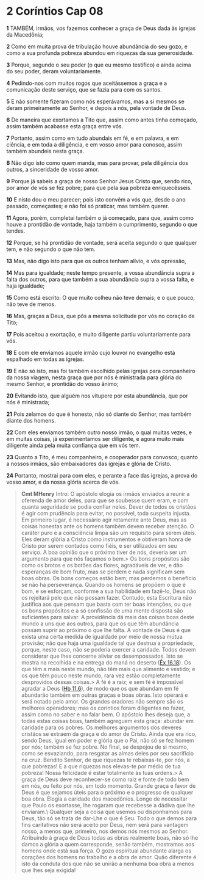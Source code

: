 # 2 Coríntios Cap 08

**1** 	TAMBÉM, irmãos, vos fazemos conhecer a graça de Deus dada às igrejas da Macedônia;

**2** 	Como em muita prova de tribulação houve abundância do seu gozo, e como a sua profunda pobreza abundou em riquezas da sua generosidade.

**3** 	Porque, segundo o seu poder (o que eu mesmo testifico) e ainda acima do seu poder, deram voluntariamente.

**4** 	Pedindo-nos com muitos rogos que aceitássemos a graça e a comunicação deste serviço, que se fazia para com os santos.

**5** 	E não somente fizeram como nós esperávamos, mas a si mesmos se deram primeiramente ao Senhor, e depois a nós, pela vontade de Deus.

**6** 	De maneira que exortamos a Tito que, assim como antes tinha começado, assim também acabasse esta graça entre vós.

**7** 	Portanto, assim como em tudo abundais em fé, e em palavra, e em ciência, e em toda a diligência, e em vosso amor para conosco, assim também abundeis nesta graça.

**8** 	Não digo isto como quem manda, mas para provar, pela diligência dos outros, a sinceridade de vosso amor.

**9** 	Porque já sabeis a graça de nosso Senhor Jesus Cristo que, sendo rico, por amor de vós se fez pobre; para que pela sua pobreza enriquecêsseis.

**10** 	E nisto dou o meu parecer; pois isto convém a vós que, desde o ano passado, começastes; e não foi só praticar, mas também querer.

**11** 	Agora, porém, completai também o já começado, para que, assim como houve a prontidão de vontade, haja também o cumprimento, segundo o que tendes.

**12** 	Porque, se há prontidão de vontade, será aceita segundo o que qualquer tem, e não segundo o que não tem.

**13** 	Mas, não digo isto para que os outros tenham alívio, e vós opressão,

**14** 	Mas para igualdade; neste tempo presente, a vossa abundância supra a falta dos outros, para que também a sua abundância supra a vossa falta, e haja igualdade;

**15** 	Como está escrito: O que muito colheu não teve demais; e o que pouco, não teve de menos.

**16** 	Mas, graças a Deus, que pôs a mesma solicitude por vós no coração de Tito;

**17** 	Pois aceitou a exortação, e muito diligente partiu voluntariamente para vós.

**18** 	E com ele enviamos aquele irmão cujo louvor no evangelho está espalhado em todas as igrejas.

**19** 	E não só isto, mas foi também escolhido pelas igrejas para companheiro da nossa viagem, nesta graça que por nós é ministrada para glória do mesmo Senhor, e prontidão do vosso ânimo;

**20** 	Evitando isto, que alguém nos vitupere por esta abundância, que por nós é ministrada;

**21** 	Pois zelamos do que é honesto, não só diante do Senhor, mas também diante dos homens.

**22** 	Com eles enviamos também outro nosso irmão, o qual muitas vezes, e em muitas coisas, já experimentamos ser diligente, e agora muito mais diligente ainda pela muita confiança que em vós tem.

**23** 	Quanto a Tito, é meu companheiro, e cooperador para convosco; quanto a nossos irmãos, são embaixadores das igrejas e glória de Cristo.

**24** 	Portanto, mostrai para com eles, e perante a face das igrejas, a prova do vosso amor, e da nossa glória acerca de vós.


> **Cmt MHenry** Intro: O apóstolo elogia os irmãos enviados a reunir a oferenda de amor deles, para que se soubesse quem eram, e com quanta seguridade se podia confiar neles. Dever de todos os cristãos é agir com prudência para evitar, no possível, toda suspeita injusta. Em primeiro lugar, é necessário agir retamente ante Deus, mas as coisas honestas ante os homens também devem receber atenção. O caráter puro e a consciência limpa são um requisito para serem úteis. Eles deram glória a Cristo como instrumentos e obtiveram honra de Cristo por serem contados como fiéis, e ser utilizados em seu serviço. A boa opinião que o próximo tiver de nós, deveria ser um argumento para que nós façamos o bem.> Os bons propósitos são como os brotos e os botões das flores, agradáveis de ver, e dão esperanças de bom fruto, mas se perdem e nada significam sem boas obras. Os bons começos estão bem; mas perdemos o benefício se não há perseverança. Quando os homens se propõem o que é bom, e se esforçam, conforme a sua habilidade em fazê-lo, Deus não os rejeitará pelo que não possam fazer. Contudo, esta Escritura não justifica aos que pensam que basta com ter boas intenções, ou que os bons propósitos e a só confissão de uma mente disposta são suficientes para salvar. A providência dá mais das coisas boas deste mundo a uns que aos outros, para que os que têm abundância possam suprir ao próximo o que lhe falta. A vontade de Deus é que exista uma certa medida de igualdade por meio de nossa mútua provisão; não que haja uma igualdade tal que destrua a propriedade, porque, neste caso, não se poderia exercer a caridade. Todos devem considerar que lhes concerne aliviar os desempossados. Isto se mostra na recolhida e na entrega do maná no deserto ([Êx 16.18](../02A-Ex/16.md#18)). Os que têm a mais neste mundo, não têm mais que alimento e vestido; e os que têm pouco neste mundo, rara vez estão completamente desprovidos dessas coisas.> A fé é a raiz; e sem fé é impossível agradar a Deus ([Hb 11.6](../58N-Hb/11.md#6)), de modo que os que abundam em fé abundarão também em outras graças e boas obras. Isto operará e será notado pelo amor. Os grandes oradores não sempre são os melhores operadores; mas os coríntios foram diligentes no fazer, assim como no saber e no falar bem. O apóstolo lhes deseja que, a todas estas coisas boas, também agreguem esta graça: abundar em caridade para os pobres. Os melhores argumentos dos deveres cristãos se extraem da graça e do amor de Cristo. Ainda que era rico, sendo Deus, igual em poder e glória que o Pai, não só se fez homem por nós; também se fez pobre. No final, se despojou de si mesmo, como se esvaziando, para resgatar as almas deles por seu sacrifício na cruz. Bendito Senhor, de que riquezas te rebaixas-te, por nós, a que pobrezas! E a que riquezas nos elevas-te por médio de tua pobreza! Nossa felicidade é estar totalmente às tuas ordens.> A graça de Deus deve reconhecer-se como raiz e fonte de todo bem em nós, ou feito por nós, em todo momento. Grande graça e favor de Deus é que sejamos úteis para o próximo e o progresso de qualquer boa obra. Elogia a caridade dos macedônios. Longe de necessitar que Paulo os exortasse, lhe rogaram que recebesse a dádiva que lhe enviaram.\ Qualquer seja a coisa que usemos ou disponhamos para Deus, tão só se trata de dar-Lhe o que é Seu. Todo o que demos para fins caritativos não será aceito por Deus, nem será para vantagem nosso, a menos que, primeiro, nos demos nós mesmos ao Senhor. Atribuindo à graça de Deus todas as obras realmente boas, não só lhe damos a glória a quem corresponde, senão também, mostramos aos homens onde está sua força. O gozo espiritual abundante alarga os corações dos homens no trabalho e a obra de amor. Quão diferente é isto da conduta dos que não se unirão a nenhuma boa obra a menos que lhes seja exigida!